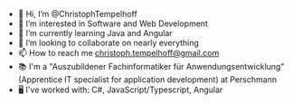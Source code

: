 - 👋 Hi, I’m @ChristophTempelhoff
- 👀 I’m interested in Software and Web Development
- 🌱 I’m currently learning Java and Angular
- 💞️ I’m looking to collaborate on nearly everything
- 📫 How to reach me christoph.tempelhoff@gmail.com
- 📚 I'm a "Auszubildener Fachinformatiker für Anwendungsentwicklung" (Apprentice IT specialist for application development) at Perschmann
- 🖥️ I've worked with: C#, JavaScript/Typescript, Angular
